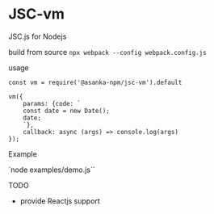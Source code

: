 # JSC-vm
JSC.js for Nodejs

build from source `npx webpack --config webpack.config.js`

usage 
```
const vm = require('@asanka-npm/jsc-vm').default

vm({
    params: {code: `
    const date = new Date();
    date;
    `},
    callback: async (args) => console.log(args)
});
```

Example

`node examples/demo.js``

TODO

* provide Reactjs support
